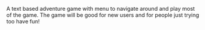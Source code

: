 A text based adventure game with menu to navigate around and play most of the game. The game will be good for new users and for people just trying too have fun!
